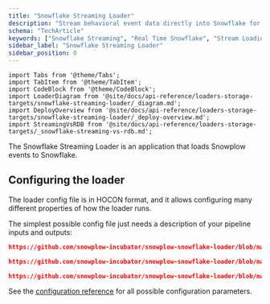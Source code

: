 ```yaml
---
title: "Snowflake Streaming Loader"
description: "Stream behavioral event data directly into Snowflake for real-time analytics and data warehousing."
schema: "TechArticle"
keywords: ["Snowflake Streaming", "Real Time Snowflake", "Stream Loading", "Continuous Loading", "Streaming Warehouse", "Real Time Warehouse"]
sidebar_label: "Snowflake Streaming Loader"
sidebar_position: 0
---
```


```mdx-code-block
import Tabs from '@theme/Tabs';
import TabItem from '@theme/TabItem';
import CodeBlock from '@theme/CodeBlock';
import LoaderDiagram from '@site/docs/api-reference/loaders-storage-targets/snowflake-streaming-loader/_diagram.md';
import DeployOverview from '@site/docs/api-reference/loaders-storage-targets/snowflake-streaming-loader/_deploy-overview.md';
import StreamingVsRDB from '@site/docs/api-reference/loaders-storage-targets/_snowflake-streaming-vs-rdb.md';
```

The Snowflake Streaming Loader is an application that loads Snowplow events to Snowflake.

<StreamingVsRDB/>

<Tabs groupId="cloud" queryString lazy>
  <TabItem value="aws" label="AWS" default>
    <LoaderDiagram stream="Kinesis" cloud="AWS"/>
    <DeployOverview cloud="AWS" stream="kinesis"/>
  </TabItem>
  <TabItem value="gcp" label="GCP">
    <LoaderDiagram stream="Pub/Sub" cloud="GCP"/>
    <DeployOverview cloud="GCP" stream="pubsub"/>
  </TabItem>
  <TabItem value="azure" label="Azure">
    <LoaderDiagram stream="Kafka" cloud="Azure"/>
    <DeployOverview cloud="Azure" stream="kafka"/>
  </TabItem>
</Tabs>

## Configuring the loader

The loader config file is in HOCON format, and it allows configuring many different properties of how the loader runs.

The simplest possible config file just needs a description of your pipeline inputs and outputs:

<Tabs groupId="cloud" queryString>
  <TabItem value="aws" label="AWS" default>

```json reference
https://github.com/snowplow-incubator/snowplow-snowflake-loader/blob/main/config/config.kinesis.minimal.hocon
```

  </TabItem>
  <TabItem value="gcp" label="GCP">

```json reference
https://github.com/snowplow-incubator/snowplow-snowflake-loader/blob/main/config/config.pubsub.minimal.hocon
```

  </TabItem>
  <TabItem value="azure" label="Azure">

```json reference
https://github.com/snowplow-incubator/snowplow-snowflake-loader/blob/main/config/config.azure.minimal.hocon
```

  </TabItem>
</Tabs>

See the [configuration reference](/docs/api-reference/loaders-storage-targets/snowflake-streaming-loader/configuration-reference/index.md) for all possible configuration parameters.
